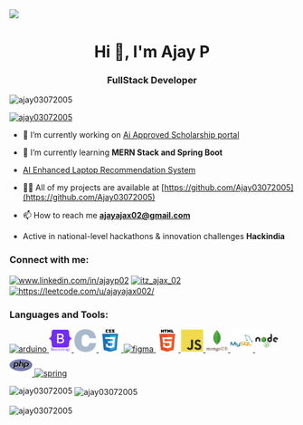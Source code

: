 <!-- GitHub Stats with white theme -->
<img src="https://github-readme-stats.vercel.app/api?username=ajay03072005&show_icons=true&theme=default" />

<h1 align="center">Hi 👋, I'm Ajay P</h1>
<h3 align="center">FullStack Developer</h3>

<p align="left"> <img src="https://komarev.com/ghpvc/?username=ajay03072005&label=Profile%20views&color=0e75b6&style=flat" alt="ajay03072005" /> </p>

<p align="left"> <a href="https://github.com/ryo-ma/github-profile-trophy"><img src="https://github-profile-trophy.vercel.app/?username=ajay03072005" alt="ajay03072005" /></a> </p>

- 🔭 I’m currently working on [Ai Approved Scholarship portal](https://github.com/Ajay03072005/scholarship)

- 🌱 I’m currently learning **MERN Stack and Spring Boot**

- [AI Enhanced Laptop Recommendation System](https://github.com/Barathramesh/PickMyLap)

- 👨‍💻 All of my projects are available at [https://github.com/Ajay03072005](https://github.com/Ajay03072005)

- 📫 How to reach me **ajayajax02@gmail.com**

- Active in national-level hackathons & innovation challenges **Hackindia**

<h3 align="left">Connect with me:</h3>
<p align="left">
<a href="https://linkedin.com/in/www.linkedin.com/in/ajayp02" target="blank"><img align="center" src="https://raw.githubusercontent.com/rahuldkjain/github-profile-readme-generator/master/src/images/icons/Social/linked-in-alt.svg" alt="www.linkedin.com/in/ajayp02" height="30" width="40" /></a>
<a href="https://instagram.com/itz_ajax_02" target="blank"><img align="center" src="https://raw.githubusercontent.com/rahuldkjain/github-profile-readme-generator/master/src/images/icons/Social/instagram.svg" alt="itz_ajax_02" height="30" width="40" /></a>
<a href="https://www.leetcode.com/https://leetcode.com/u/ajayajax002/" target="blank"><img align="center" src="https://raw.githubusercontent.com/rahuldkjain/github-profile-readme-generator/master/src/images/icons/Social/leet-code.svg" alt="https://leetcode.com/u/ajayajax002/" height="30" width="40" /></a>
</p>

<h3 align="left">Languages and Tools:</h3>
<p align="left"> <a href="https://www.arduino.cc/" target="_blank" rel="noreferrer"> <img src="https://cdn.worldvectorlogo.com/logos/arduino-1.svg" alt="arduino" width="40" height="40"/> </a> <a href="https://getbootstrap.com" target="_blank" rel="noreferrer"> <img src="https://raw.githubusercontent.com/devicons/devicon/master/icons/bootstrap/bootstrap-plain-wordmark.svg" alt="bootstrap" width="40" height="40"/> </a> <a href="https://www.cprogramming.com/" target="_blank" rel="noreferrer"> <img src="https://raw.githubusercontent.com/devicons/devicon/master/icons/c/c-original.svg" alt="c" width="40" height="40"/> </a> <a href="https://www.w3schools.com/css/" target="_blank" rel="noreferrer"> <img src="https://raw.githubusercontent.com/devicons/devicon/master/icons/css3/css3-original-wordmark.svg" alt="css3" width="40" height="40"/> </a> <a href="https://www.figma.com/" target="_blank" rel="noreferrer"> <img src="https://www.vectorlogo.zone/logos/figma/figma-icon.svg" alt="figma" width="40" height="40"/> </a> <a href="https://www.w3.org/html/" target="_blank" rel="noreferrer"> <img src="https://raw.githubusercontent.com/devicons/devicon/master/icons/html5/html5-original-wordmark.svg" alt="html5" width="40" height="40"/> </a> <a href="https://developer.mozilla.org/en-US/docs/Web/JavaScript" target="_blank" rel="noreferrer"> <img src="https://raw.githubusercontent.com/devicons/devicon/master/icons/javascript/javascript-original.svg" alt="javascript" width="40" height="40"/> </a> <a href="https://www.mongodb.com/" target="_blank" rel="noreferrer"> <img src="https://raw.githubusercontent.com/devicons/devicon/master/icons/mongodb/mongodb-original-wordmark.svg" alt="mongodb" width="40" height="40"/> </a> <a href="https://www.mysql.com/" target="_blank" rel="noreferrer"> <img src="https://raw.githubusercontent.com/devicons/devicon/master/icons/mysql/mysql-original-wordmark.svg" alt="mysql" width="40" height="40"/> </a> <a href="https://nodejs.org" target="_blank" rel="noreferrer"> <img src="https://raw.githubusercontent.com/devicons/devicon/master/icons/nodejs/nodejs-original-wordmark.svg" alt="nodejs" width="40" height="40"/> </a> <a href="https://www.php.net" target="_blank" rel="noreferrer"> <img src="https://raw.githubusercontent.com/devicons/devicon/master/icons/php/php-original.svg" alt="php" width="40" height="40"/> </a> <a href="https://spring.io/" target="_blank" rel="noreferrer"> <img src="https://www.vectorlogo.zone/logos/springio/springio-icon.svg" alt="spring" width="40" height="40"/> </a> </p>

<p><img align="left" src="https://github-readme-stats.vercel.app/api/top-langs?username=ajay03072005&show_icons=true&locale=en&layout=compact" alt="ajay03072005" /></p>

<p>&nbsp;<img align="center" src="https://github-readme-stats.vercel.app/api?username=ajay03072005&show_icons=true&locale=en" alt="ajay03072005" /></p>

<p><img align="center" src="https://github-readme-streak-stats.herokuapp.com/?user=ajay03072005&" alt="ajay03072005" /></p>

